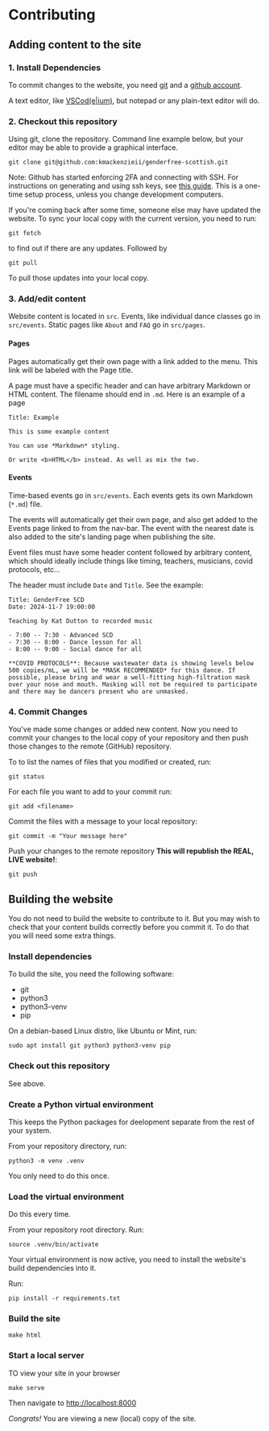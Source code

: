 # Contributing
## Adding content to the site
### 1. Install Dependencies
To commit changes to the website, you need [git](https://git-scm.com/) and a [github account](https://docs.github.com/en/get-started/start-your-journey/creating-an-account-on-github).

A text editor, like [VSCod(e|ium)](https://vscodium.com/#install), but notepad or any plain-text editor will do. 

### 2. Checkout this repository
Using git, clone the repository. Command line example below, but your editor may be able to provide a graphical interface.
```
git clone git@github.com:kmackenzieii/genderfree-scottish.git
```

Note: Github has started enforcing 2FA and connecting with SSH. For instructions on generating and using ssh keys, see [this guide](https://docs.github.com/en/authentication/connecting-to-github-with-ssh/about-ssh). This is a one-time setup process, unless you change development computers.

If you're coming back after some time, someone else may have updated the website. To sync your local copy with the current version, you need to run:
```
git fetch
```
to find out if there are any updates. Followed by
```
git pull
```
To pull those updates into your local copy.

### 3. Add/edit content
Website content is located in `src`. Events, like individual dance classes go in `src/events`. Static pages like `About` and `FAQ` go in `src/pages`. 

#### Pages
Pages automatically get their own page with a link added to the menu. This link will be labeled with the Page title. 

A page must have a specific header and can have arbitrary Markdown or HTML content. The filename should end in `.md`. Here is an example of a page

```
Title: Example

This is some example content

You can use *Markdown* styling.

Or write <b>HTML</b> instead. As well as mix the two.

```

#### Events
Time-based events go in `src/events`. Each events gets its own Markdown (`*.md`) file. 

The events will automatically get their own page, and also get added to the Events page linked to from the nav-bar. The event with the nearest date is also added to the site's landing page when publishing the site. 

Event files must have some header content followed by arbitrary content, which should ideally include things like timing, teachers, musicians, covid protocols, etc...

The header must include `Date` and `Title`. See the example:
```
Title: GenderFree SCD
Date: 2024-11-7 19:00:00

Teaching by Kat Dutton to recorded music

- 7:00 -- 7:30 - Advanced SCD
- 7:30 -- 8:00 - Dance lesson for all
- 8:00 -- 9:00 - Social dance for all

**COVID PROTOCOLS**: Because wastewater data is showing levels below 500 copies/mL, we will be *MASK RECOMMENDED* for this dance. If possible, please bring and wear a well-fitting high-filtration mask over your nose and mouth. Masking will not be required to participate and there may be dancers present who are unmasked.
```

### 4. Commit Changes
You've made some changes or added new content. Now you need to commit your changes to the local copy of your repository and then push those changes to the remote (GitHub) repository.

To to list the names of files that you modified or created, run:
```
git status
```

For each file you want to add to your commit run:
```
git add <filename>
```

Commit the files with a message to your local repository:
```
git commit -m "Your message here"
```

Push your changes to the remote repository **This will republish the REAL, LIVE website!**:
```
git push
```

## Building the website
You do not need to build the website to contribute to it. But you may wish to check that your content builds correctly before you commit it. To do that you will need some extra things. 

### Install dependencies
To build the site, you need the following software:
 - git
 - python3
 - python3-venv
 - pip

On a debian-based Linux distro, like Ubuntu or Mint, run:
```
sudo apt install git python3 python3-venv pip
```

### Check out this repository
See above.

### Create a Python virtual environment
This keeps the Python packages for deelopment separate from the rest of your system.

From your repository directory, run:
```
python3 -m venv .venv
```

You only need to do this once.

### Load the virtual environment
Do this every time. 

From your repository root directory. Run:
```
source .venv/bin/activate
```

Your virtual environment is now active, you need to install the website's build dependencies into it.

Run:
```
pip install -r requirements.txt
```

### Build the site
```
make html
```

### Start a local server
TO view your site in your browser

```
make serve
```

Then navigate to [http://localhost:8000](http://localhost:8000)

*Congrats!* You are viewing a new (local) copy of the site. 
